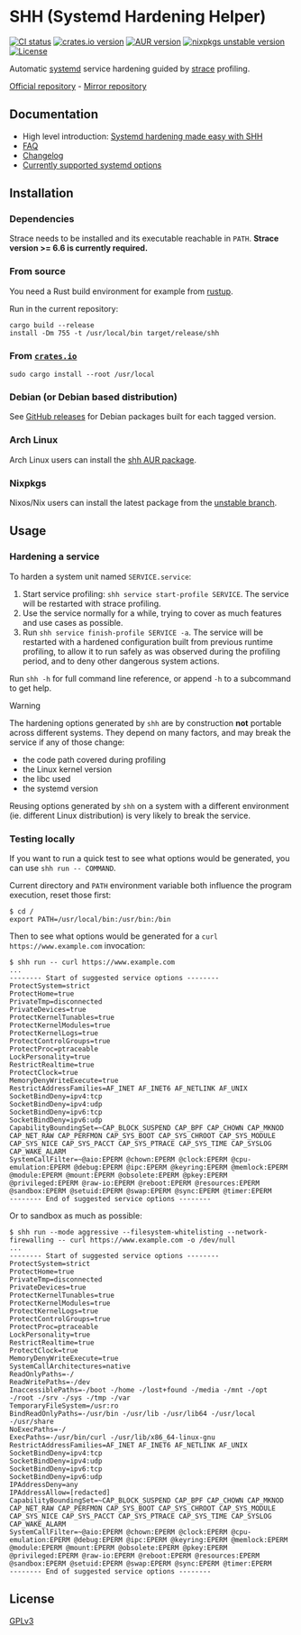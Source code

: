# SHH (Systemd Hardening Helper)

[![CI status](https://github.com/desbma/shh/actions/workflows/ci.yml/badge.svg)](https://github.com/desbma/shh/actions)
[![crates.io version](https://img.shields.io/crates/v/systemd-hardening-helper)](https://crates.io/crates/systemd-hardening-helper)
[![AUR version](https://img.shields.io/aur/version/shh.svg?style=flat)](https://aur.archlinux.org/packages/shh/)
[![nixpkgs unstable version](https://repology.org/badge/version-for-repo/nix_unstable/shh.svg?header=nixpkgs+unstable)](https://search.nixos.org/packages?channel=unstable&show=shh&size=1&sort=relevance&type=packages&query=shh)
[![License](https://img.shields.io/github/license/desbma/shh.svg?style=flat)](https://github.com/desbma/shh/blob/master/LICENSE)

Automatic [systemd](https://systemd.io/) service hardening guided by [strace](https://strace.io/) profiling.

[Official repository](https://github.com/desbma/shh) - [Mirror repository](https://github.com/synacktiv/shh)

## Documentation

- High level introduction: [Systemd hardening made easy with SHH](https://www.synacktiv.com/publications/systemd-hardening-made-easy-with-shh)
- [FAQ](FAQ.md)
- [Changelog](CHANGELOG.md)
- [Currently supported systemd options](systemd_options.md)

## Installation

### Dependencies

Strace needs to be installed and its executable reachable in `PATH`. **Strace version >= 6.6 is currently required.**

### From source

You need a Rust build environment for example from [rustup](https://rustup.rs/).

Run in the current repository:

```
cargo build --release
install -Dm 755 -t /usr/local/bin target/release/shh
```

### From [`crates.io`](https://crates.io/)

```
sudo cargo install --root /usr/local
```

### Debian (or Debian based distribution)

See [GitHub releases](https://github.com/desbma/shh/releases) for Debian packages built for each tagged version.

### Arch Linux

Arch Linux users can install the [shh AUR package](https://aur.archlinux.org/packages/shh).

### Nixpkgs

Nixos/Nix users can install the latest package from the [unstable branch](https://search.nixos.org/packages?channel=unstable&show=shh&size=1&sort=relevance&type=packages&query=shh).

## Usage

### Hardening a service

To harden a system unit named `SERVICE.service`:

1. Start service profiling: `shh service start-profile SERVICE`. The service will be restarted with strace profiling.
2. Use the service normally for a while, trying to cover as much features and use cases as possible.
3. Run `shh service finish-profile SERVICE -a`. The service will be restarted with a hardened configuration built from previous runtime profiling, to allow it to run safely as was observed during the profiling period, and to deny other dangerous system actions.

Run `shh -h` for full command line reference, or append `-h` to a subcommand to get help.

> [!WARNING]
> The hardening options generated by `shh` are by construction **not** portable across different systems.
> They depend on many factors, and may break the service if any of those change:
>
> - the code path covered during profiling
> - the Linux kernel version
> - the libc used
> - the systemd version
>
> Reusing options generated by `shh` on a system with a different environment (ie. different Linux distribution) is very likely to break the service.

### Testing locally

If you want to run a quick test to see what options would be generated, you can use `shh run -- COMMAND`.

Current directory and `PATH` environment variable both influence the program execution, reset those first:

```
$ cd /
export PATH=/usr/local/bin:/usr/bin:/bin
```

Then to see what options would be generated for a `curl https://www.example.com` invocation:

```
$ shh run -- curl https://www.example.com
...
-------- Start of suggested service options --------
ProtectSystem=strict
ProtectHome=true
PrivateTmp=disconnected
PrivateDevices=true
ProtectKernelTunables=true
ProtectKernelModules=true
ProtectKernelLogs=true
ProtectControlGroups=true
ProtectProc=ptraceable
LockPersonality=true
RestrictRealtime=true
ProtectClock=true
MemoryDenyWriteExecute=true
RestrictAddressFamilies=AF_INET AF_INET6 AF_NETLINK AF_UNIX
SocketBindDeny=ipv4:tcp
SocketBindDeny=ipv4:udp
SocketBindDeny=ipv6:tcp
SocketBindDeny=ipv6:udp
CapabilityBoundingSet=~CAP_BLOCK_SUSPEND CAP_BPF CAP_CHOWN CAP_MKNOD CAP_NET_RAW CAP_PERFMON CAP_SYS_BOOT CAP_SYS_CHROOT CAP_SYS_MODULE CAP_SYS_NICE CAP_SYS_PACCT CAP_SYS_PTRACE CAP_SYS_TIME CAP_SYSLOG CAP_WAKE_ALARM
SystemCallFilter=~@aio:EPERM @chown:EPERM @clock:EPERM @cpu-emulation:EPERM @debug:EPERM @ipc:EPERM @keyring:EPERM @memlock:EPERM @module:EPERM @mount:EPERM @obsolete:EPERM @pkey:EPERM @privileged:EPERM @raw-io:EPERM @reboot:EPERM @resources:EPERM @sandbox:EPERM @setuid:EPERM @swap:EPERM @sync:EPERM @timer:EPERM
-------- End of suggested service options --------
```

Or to sandbox as much as possible:

```
$ shh run --mode aggressive --filesystem-whitelisting --network-firewalling -- curl https://www.example.com -o /dev/null
...
-------- Start of suggested service options --------
ProtectSystem=strict
ProtectHome=true
PrivateTmp=disconnected
PrivateDevices=true
ProtectKernelTunables=true
ProtectKernelModules=true
ProtectKernelLogs=true
ProtectControlGroups=true
ProtectProc=ptraceable
LockPersonality=true
RestrictRealtime=true
ProtectClock=true
MemoryDenyWriteExecute=true
SystemCallArchitectures=native
ReadOnlyPaths=-/
ReadWritePaths=-/dev
InaccessiblePaths=-/boot -/home -/lost+found -/media -/mnt -/opt -/root -/srv -/sys -/tmp -/var
TemporaryFileSystem=/usr:ro
BindReadOnlyPaths=-/usr/bin -/usr/lib -/usr/lib64 -/usr/local -/usr/share
NoExecPaths=-/
ExecPaths=-/usr/bin/curl -/usr/lib/x86_64-linux-gnu
RestrictAddressFamilies=AF_INET AF_INET6 AF_NETLINK AF_UNIX
SocketBindDeny=ipv4:tcp
SocketBindDeny=ipv4:udp
SocketBindDeny=ipv6:tcp
SocketBindDeny=ipv6:udp
IPAddressDeny=any
IPAddressAllow=[redacted]
CapabilityBoundingSet=~CAP_BLOCK_SUSPEND CAP_BPF CAP_CHOWN CAP_MKNOD CAP_NET_RAW CAP_PERFMON CAP_SYS_BOOT CAP_SYS_CHROOT CAP_SYS_MODULE CAP_SYS_NICE CAP_SYS_PACCT CAP_SYS_PTRACE CAP_SYS_TIME CAP_SYSLOG CAP_WAKE_ALARM
SystemCallFilter=~@aio:EPERM @chown:EPERM @clock:EPERM @cpu-emulation:EPERM @debug:EPERM @ipc:EPERM @keyring:EPERM @memlock:EPERM @module:EPERM @mount:EPERM @obsolete:EPERM @pkey:EPERM @privileged:EPERM @raw-io:EPERM @reboot:EPERM @resources:EPERM @sandbox:EPERM @setuid:EPERM @swap:EPERM @sync:EPERM @timer:EPERM
-------- End of suggested service options --------
```

## License

[GPLv3](https://www.gnu.org/licenses/gpl-3.0-standalone.html)
